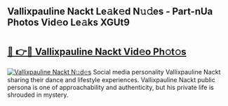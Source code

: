## Vallixpauline Nackt Le𝚊k𝚎d N𝚞𝚍es - Part-nUa Photos Vid𝚎o Le𝚊ks XGUt9

# <h2><a href="http://fb0sz3.evod.top/?m=Vallixpauline+Nackt">🔗 👉🔴 Vallixpauline Nackt Vid𝚎o Ph𝚘t𝚘s</a></h2>

[![Vallixpauline Nackt N𝚞d𝚎s](https://i.imgur.com/8V9OHl7.gif)](http://fb0sz3.evod.top/?m=Vallixpauline+Nackt)
Social media personality Vallixpauline Nackt sharing their dance and lifestyle experiences. Vallixpauline Nackt public persona is one of approachability and authenticity, but his private life is shrouded in mystery. 
